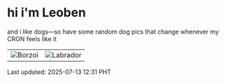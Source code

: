# hi i'm Leoben

and i like dogs—so have some random dog pics that change whenever my CRON feels like it

|  |  |
|--------|----------|
| ![Borzoi](https://random-dog-vercel.vercel.app/api/random-borzoi?v=1752381085) | ![Labrador](https://random-dog-vercel.vercel.app/api/random-labrador?v=1752381085) |

Last updated: 2025-07-13 12:31 PHT
